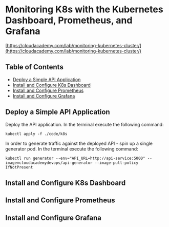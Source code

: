 # Monitoring K8s with the Kubernetes Dashboard, Prometheus, and Grafana

[https://cloudacademy.com/lab/monitoring-kubernetes-cluster/](https://cloudacademy.com/lab/monitoring-kubernetes-cluster/)

## Table of Contents

<!-- START doctoc generated TOC please keep comment here to allow auto update -->
<!-- DON'T EDIT THIS SECTION, INSTEAD RE-RUN doctoc TO UPDATE -->

- [Deploy a Simple API Application](#deploy-a-simple-api-application)
- [Install and Configure K8s Dashboard](#install-and-configure-k8s-dashboard)
- [Install and Configure Prometheus](#install-and-configure-prometheus)
- [Install and Configure Grafana](#install-and-configure-grafana)

<!-- END doctoc generated TOC please keep comment here to allow auto update -->

## Deploy a Simple API Application

Deploy the API application.
In the terminal execute the following command:

```shell
kubectl apply -f ./code/k8s
```

In order to generate traffic against the deployed API - spin up a single generator pod.
In the terminal execute the following command:

```shell
kubectl run generator --env="API_URL=http://api-service:5000" --image=cloudacademydevops/api-generator --image-pull-policy IfNotPresent
```

## Install and Configure K8s Dashboard

## Install and Configure Prometheus

## Install and Configure Grafana
